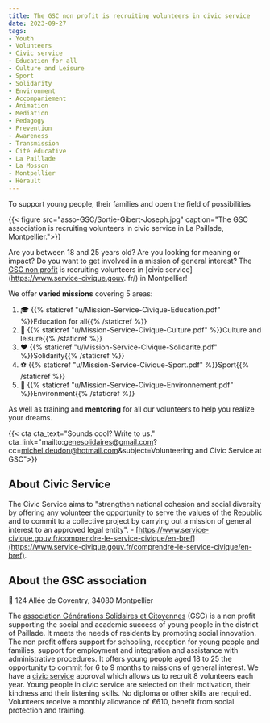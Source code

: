 ```yaml
---
title: The GSC non profit is recruiting volunteers in civic service
date: 2023-09-27
tags:
- Youth
- Volunteers
- Civic service
- Education for all
- Culture and Leisure
- Sport
- Solidarity
- Environment
- Accompaniement
- Animation
- Mediation
- Pedagogy
- Prevention
- Awareness
- Transmission
- Cité éducative
- La Paillade
- La Mosson
- Montpellier
- Hérault
---
```


To support young people, their families and open the field of possibilities

<!--more-->

{{< figure src="asso-GSC/Sortie-Gibert-Joseph.jpg" caption="The GSC association is recruiting volunteers in civic service in La Paillade, Montpellier.">}}

Are you between 18 and 25 years old? Are you looking for meaning or impact? Do you want to get involved in a mission of general interest? The [GSC non profit](https://www.helloasso.com/associations/generations-solidaires-et-citoyennes) is recruiting volunteers in [civic service](https://www.service-civique.gouv. fr/) in Montpellier!

We offer <b>varied missions</b> covering 5 areas:
1. 🎓 {{% staticref "u/Mission-Service-Civique-Education.pdf" %}}Education for all{{% /staticref %}}
2. 🎥 {{% staticref "u/Mission-Service-Civique-Culture.pdf" %}}Culture and leisure{{% /staticref %}}
3. ❤ {{% staticref "u/Mission-Service-Civique-Solidarite.pdf" %}}Solidarity{{% /staticref %}}
4. ⚽ {{% staticref "u/Mission-Service-Civique-Sport.pdf" %}}Sport{{% /staticref %}}
5. 🌱 {{% staticref "u/Mission-Service-Civique-Environnement.pdf" %}}Environment{{% /staticref %}}

As well as training and <b>mentoring</b> for all our volunteers to help you realize your dreams.

{{< cta cta_text="Sounds cool? Write to us." cta_link="mailto:genesolidaires@gmail.com?cc=michel.deudon@hotmail.com&subject=Volunteering and Civic Service at GSC">}}

## About Civic Service

The Civic Service aims to "strengthen national cohesion and social diversity by offering any volunteer the opportunity to serve the values of the Republic and to commit to a collective project by carrying out a mission of general interest to an approved legal entity". - [https://www.service-civique.gouv.fr/comprendre-le-service-civique/en-bref](https://www.service-civique.gouv.fr/comprendre-le-service-civique/en-bref).

## About the GSC association

📍 124 Allée de Coventry, 34080 Montpellier

The [association Générations Solidaires et Citoyennes](https://www.helloasso.com/associations/generations-solidaires-et-citoyennes) (GSC) is a non profit supporting the social and academic success of young people in the district of Paillade. It meets the needs of residents by promoting social innovation. The non profit offers support for schooling, reception for young people and families, support for employment and integration and assistance with administrative procedures. It offers young people aged 18 to 25 the opportunity to commit for 6 to 9 months to missions of general interest. We have a [civic service](https://www.service-civique.gouv.fr/) approval which allows us to recruit 8 volunteers each year. Young people in civic service are selected on their motivation, their kindness and their listening skills. No diploma or other skills are required. Volunteers receive a monthly allowance of €610, benefit from social protection and training.